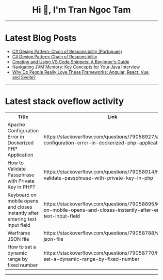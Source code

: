 <h1 align="center">Hi 👋, I'm Tran Ngoc Tam</h1>

---

# Latest Blog Posts 
<!-- BLOG-POST-LIST:START -->
- [C# Design Pattern: Chain of Responsibility &lpar;Portugues&rpar;](https://dev.to/juarezasjunior/c-design-pattern-chain-of-responsibility-portugues-c76)
- [C# Design Pattern: Chain of Responsibility](https://dev.to/juarezasjunior/c-design-pattern-chain-of-responsibility-15ap)
- [Creating and Using VS Code Snippets: A Beginner&#39;s Guide](https://dev.to/serifcolakel/creating-and-using-vs-code-snippets-a-beginners-guide-53ae)
- [Navigating JVM Memory: Key Concepts for Your Java Interview](https://dev.to/arshisaxena26/navigating-jvm-memory-key-concepts-for-your-java-interview-2nc8)
- [Why Do People Really Love These Frameworks: Angular, React, Vue, and Svelte?](https://dev.to/dev_michael/why-do-people-really-love-these-frameworks-angular-react-vue-and-svelte-5ano)
<!-- BLOG-POST-LIST:END -->

---

# Latest stack oveflow activity
<table>
  <tr><th>Title</th><th>Link</th></tr>
  <!-- STACKOVERFLOW:START --><tr><td>Apache Configuration Error in Dockerized PHP Application</td><td>https://stackoverflow.com/questions/79058927/apache-configuration-error-in-dockerized-php-application</td></tr><tr><td>How to Validate Passphrase with Private Key in PHP?</td><td>https://stackoverflow.com/questions/79058914/how-to-validate-passphrase-with-private-key-in-php</td></tr><tr><td>Keyboard on mobile opens and closes instantly after entering text input field</td><td>https://stackoverflow.com/questions/79058895/keyboard-on-mobile-opens-and-closes-instantly-after-entering-text-input-field</td></tr><tr><td>Warframe JSON file</td><td>https://stackoverflow.com/questions/79058788/warframe-json-file</td></tr><tr><td>How to set a dynamic range by fixed number</td><td>https://stackoverflow.com/questions/79058770/how-to-set-a-dynamic-range-by-fixed-number</td></tr><!-- STACKOVERFLOW:END -->
</table>

---


